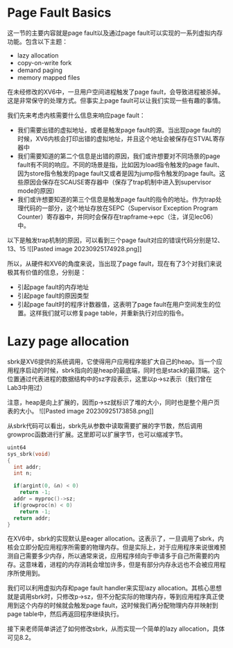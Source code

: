 # Page Fault Basics
这一节的主要内容就是page fault以及通过page fault可以实现的一系列虚拟内存功能。包含以下主题：
- lazy allocation
- copy-on-write fork
- demand paging
- memory mapped files

在未经修改的XV6中，一旦用户空间进程触发了page fault，会导致进程被杀掉。这是非常保守的处理方式。但事实上page fault可以让我们实现一些有趣的事情。

我们先来考虑内核需要什么信息来响应page fault：
- 我们需要出错的虚拟地址，或者是触发page fault的源。当出现page fault的时候，XV6内核会打印出错的虚拟地址，并且这个地址会被保存在STVAL寄存器中
- 我们需要知道的第二个信息是出错的原因，我们或许想要对不同场景的page fault有不同的响应。不同的场景是指，比如因为load指令触发的page fault、因为store指令触发的page fault又或者是因为jump指令触发的page fault。这些原因会保存在SCAUSE寄存器中（保存了trap机制中进入到supervisor mode的原因）
- 我们或许想要知道的第三个信息是触发page fault的指令的地址。作为trap处理代码的一部分，这个地址存放在SEPC（Supervisor Exception Program Counter）寄存器中，并同时会保存在trapframe->epc（注，详见lec06）中。

以下是触发trap机制的原因，可以看到三个page fault对应的错误代码分别是12、13、15
![[Pasted image 20230925174928.png]]


所以，从硬件和XV6的角度来说，当出现了page fault，现在有了3个对我们来说极其有价值的信息，分别是：
- 引起page fault的内存地址
- 引起page fault的原因类型
- 引起page fault时的程序计数器值，这表明了page fault在用户空间发生的位置。这样我们就可以修复page table，并重新执行对应的指令。

# Lazy page allocation
sbrk是XV6提供的系统调用，它使得用户应用程序能扩大自己的heap。当一个应用程序启动的时候，sbrk指向的是heap的最底端，同时也是stack的最顶端。这个位置通过代表进程的数据结构中的sz字段表示，这里以p->sz表示（我们曾在Lab3中用过）

注意，heap是向上扩展的，因而p->sz就标识了堆的大小，同时也是整个用户页表的大小。
![[Pasted image 20230925173858.png]]

从sbrk代码可以看出，sbrk先从参数中读取需要扩展的字节数，然后调用growproc函数进行扩展。这里即可以扩展字节，也可以缩减字节。
```C
uint64
sys_sbrk(void)
{
  int addr;
  int n;

  if(argint(0, &n) < 0)
    return -1;
  addr = myproc()->sz;
  if(growproc(n) < 0)
    return -1;
  return addr;
}
```

在XV6中，sbrk的实现默认是eager allocation。这表示了，一旦调用了sbrk，内核会立即分配应用程序所需要的物理内存。但是实际上，对于应用程序来说很难预测自己需要多少内存，所以通常来说，应用程序倾向于申请多于自己所需要的内存。这意味着，进程的内存消耗会增加许多，但是有部分内存永远也不会被应用程序所使用到。

我们可以利用虚拟内存和page fault handler来实现lazy allocation。其核心思想就是调用sbrk时，只修改p->sz，但不分配实际的物理内存，等到应用程序真正使用到这个内存的时候就会触发page fault，这时候我们再分配物理内存并映射到page table中，然后再返回程序继续执行。

接下来老师简单讲述了如何修改sbrk，从而实现一个简单的lazy allocation，具体可见8.2。


